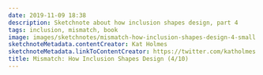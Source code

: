 ```yaml
---
date: 2019-11-09 18:38
description: Sketchnote about how inclusion shapes design, part 4
tags: inclusion, mismatch, book
image: images/sketchnotes/mismatch-how-inclusion-shapes-design-4-small.jpg
sketchnoteMetadata.contentCreator: Kat Holmes
sketchnoteMetadata.linkToContentCreator: https://twitter.com/katholmes
title: Mismatch: How Inclusion Shapes Design (4/10)
---
```


